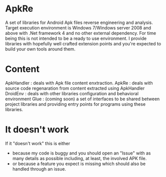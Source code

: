 ApkRe
=====
A set of libraries for Android Apk files reverse engineering and analysis.
Target execution environment is Windows 7/Windows server 2008 and above with
.Net framework 4 and no other external dependency.
For time being this is not intended to be a ready to use environment. I provide
libraries with hopefully well crafted extension points and you're expected to
build your own tools around them.

Content
=======

ApkHandler : deals with Apk file content enxtraction.
ApkRe : deals with source code regenaration from content extracted using ApkHandler
DroidEnv : deals with other libraries configuration and behavioral environment
Glue : (coming soon) a set of interfaces to be shared between project libraries and
       providing entry points for programs using these libraries.

It doesn't work
===============

If it "doesn't work" this is either
- because my code is buggy and you should open an "Issue" with as many details as
  possible including, at least, the involved APK file.
- or because a feature you expect is missing which should also be handled through
  an issue.
